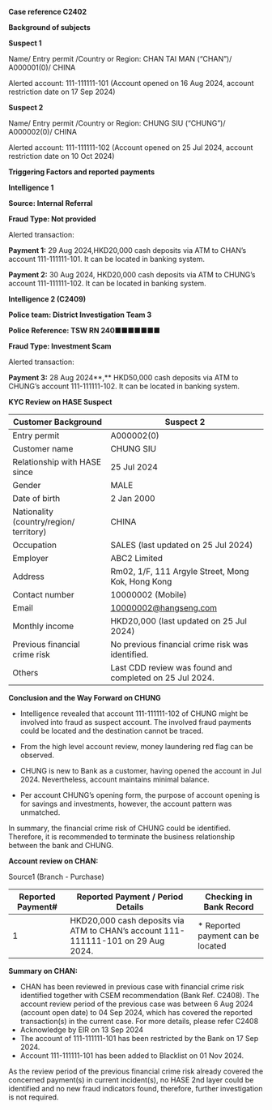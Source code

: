**Case reference C2402**

**Background of subjects**

**Suspect 1**

Name/ Entry permit /Country or Region: CHAN TAI MAN (“CHAN”)/ A000001(0)/ CHINA

Alerted account: 111-111111-101 (Account opened on 16 Aug 2024, account restriction date on 17 Sep 2024)

**Suspect 2**

Name/ Entry permit /Country or Region: CHUNG SIU (“CHUNG”)/ A000002(0)/ CHINA

Alerted account: 111-111111-102 (Account opened on 25 Jul 2024, account restriction date on 10 Oct 2024)

**Triggering Factors and reported payments**

**Intelligence 1**

**Source: Internal Referral**

**Fraud Type: Not provided**

Alerted transaction:

**Payment 1:** 29 Aug 2024,HKD20,000 cash deposits via ATM to CHAN’s account 111-111111-101. It can be located in banking system.

**Payment 2:** 30 Aug 2024, HKD20,000 cash deposits via ATM to CHUNG’s account 111-111111-102. It can be located in banking system.

**Intelligence 2 (C2409)**

**Police team: District Investigation Team 3**

**Police Reference: TSW RN 240■■■■■■■**

**Fraud Type: Investment Scam**

Alerted transaction:

**Payment 3:** 28 Aug 2024**,** HKD50,000 cash deposits via ATM to CHUNG’s account 111-111111-102. It can be located in banking system.

**KYC Review on HASE Suspect**

| Customer Background | **Suspect 2** |
| --- | --- |
| Entry permit | A000002(0) |
| Customer name | CHUNG SIU |
| Relationship with HASE since | 25 Jul 2024 |
| Gender | MALE |
| Date of birth | 2 Jan 2000 |
| Nationality (country/region/ territory) | CHINA |
| Occupation | SALES (last updated on 25 Jul 2024) |
| Employer | ABC2 Limited |
| Address | Rm02, 1/F, 111 Argyle Street, Mong Kok, Hong Kong |
| Contact number | 10000002 (Mobile) |
| Email | 10000002@hangseng.com |
| Monthly income | HKD20,000 (last updated on 25 Jul 2024) |
| Previous financial crime risk | No previous financial crime risk was identified. |
| Others | Last CDD review was found and completed on 25 Jul 2024. |

**Conclusion and the Way Forward on CHUNG**

- Intelligence revealed that account 111-111111-102 of CHUNG might be involved into fraud as suspect account. The involved fraud payments could be located and the destination cannot be traced.

- From the high level account review, money laundering red flag can be observed.

- CHUNG is new to Bank as a customer, having opened the account in Jul 2024. Nevertheless, account maintains minimal balance.

- Per account CHUNG’s opening form, the purpose of account opening is for savings and investments, however, the account pattern was unmatched.

In summary, the financial crime risk of CHUNG could be identified. Therefore, it is recommended to terminate the business relationship between the bank and CHUNG.

**Account review on CHAN:**

Source1 (Branch - Purchase)

| Reported Payment# | Reported Payment / Period Details | Checking in Bank Record |
| --- | --- | --- |
| 1 | HKD20,000 cash deposits via ATM to CHAN’s account 111-111111-101 on 29 Aug 2024. | * Reported payment can be located |

**Summary on CHAN:**

* CHAN has been reviewed in previous case with financial crime risk identified together with CSEM recommendation (Bank Ref. C2408). The account review period of the previous case was between 6 Aug 2024 (account open date) to 04 Sep 2024, which has covered the reported transaction(s) in the current case. For more details, please refer C2408
* Acknowledge by EIR on 13 Sep 2024
* The account of 111-111111-101 has been restricted by the Bank on 17 Sep 2024.
* Account 111-111111-101 has been added to Blacklist on 01 Nov 2024.

As the review period of the previous financial crime risk already covered the concerned payment(s) in current incident(s), no HASE 2nd layer could be identified and no new fraud indicators found, therefore, further investigation is not required.